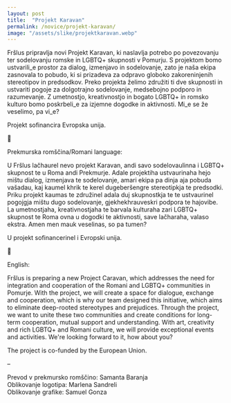 ```yaml
---
layout: post
title:  "Projekt Karavan"
permalink: /novice/projekt-karavan/
image: "/assets/slike/projektkaravan.webp"
---
```


Fršlus pripravlja novi Projekt Karavan, ki naslavlja potrebo po povezovanju ter sodelovanju romske in LGBTQ+ skupnosti v Pomurju. S projektom bomo ustvarili_e prostor za dialog, izmenjavo in sodelovanje, zato je naša ekipa zasnovala to pobudo, ki si prizadeva za odpravo globoko zakoreninjenih stereotipov in predsodkov. Preko projekta želimo združiti ti dve skupnosti in ustvariti pogoje za dolgotrajno sodelovanje, medsebojno podporo in razumevanje. Z umetnostjo, kreativnostjo in bogato LGBTQ+ in romsko kulturo bomo poskrbeli_e za izjemne dogodke in aktivnosti. Mi_e se že veselimo, pa vi_e?

Projekt sofinancira Evropska unija.

🌺

Prekmurska romščina/Romani language:

U Fršlus lačhaurel nevo projekt Karavan, andi savo sodelovaulinna i LGBTQ+ skupnost te u Roma andi Prekmurje. Adale projektiha ustvaurinaha hejo mištu dialog, izmenjava te sodelovanje, amari ekipa pa dinja aja pobuda vašadau, kaj kaumel khrik te kerel dugeberšengre stereotipkja te predsodki. Priku projekt kaumas te združinel adala duj skupnostkja te te ustvaurinel pogojgja mištu dugo sodelovanje, gjekhekhrauveskri podpora te hajovibe. La umetnostjaha, kreativnostjaha te barvala kulturaha zari LGBTQ+ skupnost te Roma ovna u dogodki te aktivnosti, save lačharaha, valaso ekstra. Amen men mauk veselinas, so pa tumen?

U projekt sofinancerinel i Evropski unija.

🌺

English:

Fršlus is preparing a new Project Caravan, which addresses the need for integration and cooperation of the Romani and LGBTQ+ communities in Pomurje. With the project, we will create a space for dialogue, exchange and cooperation, which is why our team designed this initiative, which aims to eliminate deep-rooted stereotypes and prejudices. Through the project, we want to unite these two communities and create conditions for long-term cooperation, mutual support and understanding. With art, creativity and rich LGBTQ+ and Romani culture, we will provide exceptional events and activities. We're looking forward to it, how about you?

The project is co-funded by the European Union.

–

Prevod v prekmursko romščino: Samanta Baranja  
Oblikovanje logotipa: Marlena Sandreli  
Oblikovanje grafike: Samuel Gonza  